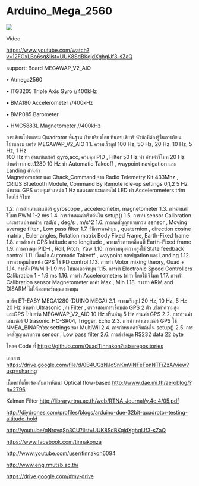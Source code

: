 Arduino_Mega_2560
=================

![](https://cloud.githubusercontent.com/assets/9403558/4783460/51b7b536-5d27-11e4-8dda-b276de87f23d.JPG)

Video

https://www.youtube.com/watch?v=12FGxLBo6sg&list=UUK8SdBKqjdXghqlJf3-sZaQ

support:  Board MEGAWAP_V2_AIO

• Atmega2560

• ITG3205 Triple Axis Gyro  //400kHz

• BMA180 Accelerometer //400kHz

• BMP085 Barometer

• HMC5883L Magnetometer //400kHz

การเขียนโปรแกรม Quadrotor พื้นฐาน เรียบเรียงโดย ทินกร เขียวรี
หัวข้อที่ต้องรู้ในการเขียนโปรแกรม บอร์ด MEGAWAP_V2_AIO
1.1. ความเร็วลูป 100 Hz, 50 Hz, 20 Hz, 10 Hz, 5 Hz, 1 Hz  
100 Hz ทำ อ่านเซนเซอร์ gyro,acc, ควบคุม PID , Filter
50 Hz ทำ อ่านค่ารีโมท
20 Hz อ่านค่าจาก ett1280
10 Hz ทำ Automatic  Takeoff , waypoint navigation  และ Landing อ่านค่า   
Magnetometer และ Chack_Command จาก Radio Telemetry Kit 433Mhz , CRIUS Bluetooth Module, Command By Remote  idle-up settings 0,1,2
5 Hz คำนวณ GPS ควบคุมต่ำแหน่ง
1 Hz แสดงสถานะหลอดไฟ LED ทำ Accelerometers trim โดยใช้ รีโมท 

1.2. การอ่านค่าเซนเซอร์ gyroscope , accelerometer, magnetometer
1.3. การอ่านค่ารีโมท PWM 1-2 ms
1.4. การกำหนดค่าเริ่มต้นใน setup()
1.5. การทำ sensor Calibration และการแปลงหน่วย rad/s , deg/s , m/s^2
1.6. การลดสัญญานรบกวน sensor , Moving average  filter , Low pass  filter
1.7. วิธีการหาค่ามุม , quaternion , direction cosine matrix , Euler angles,  Rotation matrix
Body Fixed Frame, Earth-Fixed frame
1.8. การอ่านค่า GPS latitude and longitude , ความเร็วการเคลื่อนที่ Earth-Fixed frame
1.9. การควบคุม PID–I , Roll, Pitch, Yaw
1.10. การควบคุมความสูงใช้ State feedback control
1.11. เงื่อนไข Automatic  Takeoff , waypoint navigation  และ Landing
1.12. การควบคุมต่ำแหน่ง GPS ใช้ PD control
1.13. การทำ Motor mixing theory,  Quad +
1.14. การสั่ง PWM 1-1.9 ms ให้มอเตอร์หมุน
1.15. การทำ Electronic Speed Controllers Calibration 1 - 1.9 ms
1.16. การทำ Accelerometers trim โดยใช้ รีโมท
1.17. การทำ Calibration sensor Magnetometer หาค่า Max , Min
1.18. การทำ ARM and DISARM ไม่ให้มอเตอร์หมุนและหมุน

บอร์ด ET-EASY MEGA1280 (DUINO MEGA)
2.1. ความเร็วลูป 20 Hz, 10 Hz, 5 Hz
20 Hz อ่านค่า Ultrasonic ,ทำ Filter , ตรวจสอบการเชื่อมต่อ GPS 2 ตัว ,ส่งค่าความสูงและGPS ไปบอร์ด MEGAWAP_V2_AIO
      10 Hz ปริ้นค่าดู  5 Hz อ่านค่า GPS 
2.2. การอ่านค่าเซนเซอร์ Ultrasonic_HC-SR04, Trigger, Echo
2.3. การอ่านค่าเซนเซอร์ GPS ใช้ NMEA_BINARYxx settings ของ MultiWii
2.4. การกำหนดค่าเริ่มต้นใน setup()
2.5. การลดสัญญานรบกวน sensor , Low pass  filter
2.6. การส่งข้อมูล RS232 data 22 byte

โหลด Code ที่
https://github.com/QuadTinnakon?tab=repositories

เอกสาร
https://drive.google.com/file/d/0B4UGzNJoSnKmVlNFeFpnNTFiZzA/view?usp=sharing

เนื้อหาที่เกี่ยงข้องกับการพัฒนา
Optical flow-based 
http://www.dae.mi.th/aeroblog/?p=2796

Kalman Filter
http://library.rtna.ac.th/web/RTNA_Journal/y.4c.4/05.pdf

http://diydrones.com/profiles/blogs/arduino-due-32bit-quadrotor-testing-altitude-hold

http://youtu.be/qNrovqSp3CU?list=UUK8SdBKqjdXghqlJf3-sZaQ

https://www.facebook.com/tinnakonza

http://www.youtube.com/user/tinnakon6094

http://www.eng.rmutsb.ac.th/

https://drive.google.com/#my-drive
